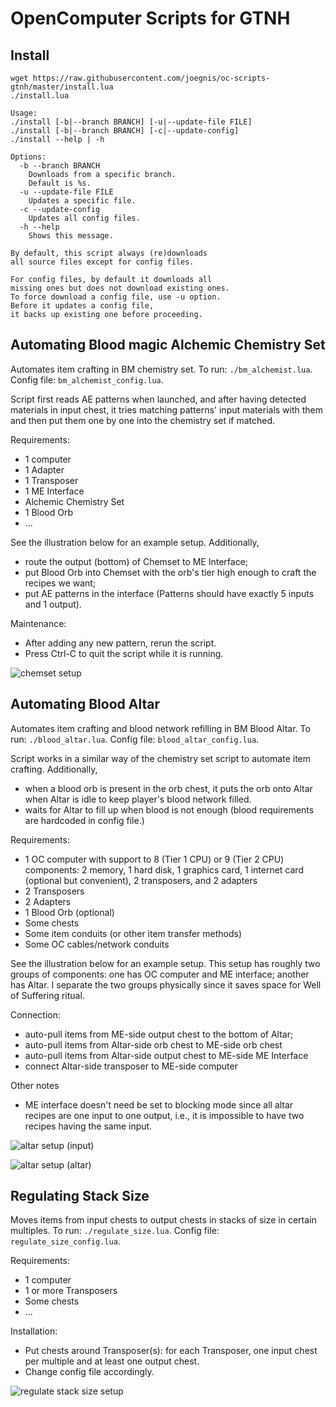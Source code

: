 # OpenComputer Scripts for GTNH

## Install

    wget https://raw.githubusercontent.com/joegnis/oc-scripts-gtnh/master/install.lua
    ./install.lua

```
Usage:
./install [-b|--branch BRANCH] [-u|--update-file FILE]
./install [-b|--branch BRANCH] [-c|--update-config]
./install --help | -h

Options:
  -b --branch BRANCH
    Downloads from a specific branch.
    Default is %s.
  -u --update-file FILE
    Updates a specific file.
  -c --update-config
    Updates all config files.
  -h --help
    Shows this message.

By default, this script always (re)downloads
all source files except for config files.

For config files, by default it downloads all
missing ones but does not download existing ones.
To force download a config file, use -u option.
Before it updates a config file,
it backs up existing one before proceeding.
```

## Automating Blood magic Alchemic Chemistry Set

Automates item crafting in BM chemistry set.
To run: `./bm_alchemist.lua`. Config file: `bm_alchemist_config.lua`.

Script first reads AE patterns when launched, and after having detected materials in input chest, it tries matching patterns' input materials with them and then put them one by one into the chemistry set if matched.

Requirements:
- 1 computer
- 1 Adapter
- 1 Transposer
- 1 ME Interface
- Alchemic Chemistry Set
- 1 Blood Orb
- ...

See the illustration below for an example setup. Additionally,
- route the output (bottom) of Chemset to ME Interface;
- put Blood Orb into Chemset with the orb's tier high enough to craft the recipes we want;
- put AE patterns in the interface (Patterns should have exactly 5 inputs and 1 output).

Maintenance:
- After adding any new pattern, rerun the script.
- Press Ctrl-C to quit the script while it is running.

![chemset setup](./readme_assets/chemset_setup.png)

## Automating Blood Altar

Automates item crafting and blood network refilling in BM Blood Altar.
To run: `./blood_altar.lua`. Config file: `blood_altar_config.lua`.

Script works in a similar way of the chemistry set script to automate item crafting. Additionally,
- when a blood orb is present in the orb chest, it puts the orb onto Altar when Altar is idle to keep player's blood network filled.
- waits for Altar to fill up when blood is not enough (blood requirements are hardcoded in config file.)

Requirements:
- 1 OC computer with support to 8 (Tier 1 CPU) or 9 (Tier 2 CPU) components:
  2 memory, 1 hard disk, 1 graphics card, 1 internet card (optional but convenient),
  2 transposers, and 2 adapters
- 2 Transposers
- 2 Adapters
- 1 Blood Orb (optional)
- Some chests
- Some item conduits (or other item transfer methods)
- Some OC cables/network conduits

See the illustration below for an example setup.
This setup has roughly two groups of components:
one has OC computer and ME interface;
another has Altar.
I separate the two groups physically since
it saves space for Well of Suffering ritual.

Connection:
- auto-pull items from ME-side output chest to the bottom of Altar;
- auto-pull items from Altar-side orb chest to ME-side orb chest
- auto-pull items from Altar-side output chest to ME-side ME Interface
- connect Altar-side transposer to ME-side computer

Other notes
- ME interface doesn't need be set to blocking mode
  since all altar recipes are one input to one output, i.e.,
  it is impossible to have two recipes having the same input.

![altar setup (input)](./readme_assets/bm_altar_setup_input.png)

![altar setup (altar)](./readme_assets/bm_altar_setup_altar.png)


## Regulating Stack Size

Moves items from input chests to output chests in stacks of size in certain multiples.
To run: `./regulate_size.lua`. Config file: `regulate_size_config.lua`.

Requirements:
- 1 computer
- 1 or more Transposers
- Some chests
- ...

Installation:
- Put chests around Transposer(s): for each Transposer, one input chest per multiple and at least one output chest.
- Change config file accordingly.

![regulate stack size setup](./readme_assets/regulate_stack_setup.jpg)

